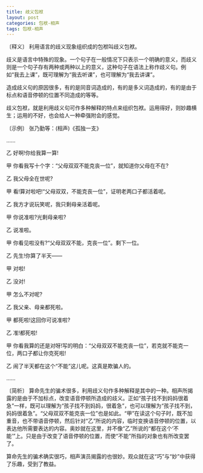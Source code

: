 ```yaml
---
title: 歧义包袱
layout: post
categories: 包袱-相声
tags: 包袱-相声
---
```


〔释义〕 利用语言的歧义现象组织成的包袱叫歧义包袱。

歧义是语言中特殊的现象。一个句子在一般情况下只表示一个明确的意义，而歧义则是一个句子存有两种或两种以上的意义，这种句子在语法上称作歧义句。例如“我去上课”，既可理解为“我去听课”，也可理解为“我去讲课”。

造成歧义句的原因很多，有的是同音词造成的，有的是多义词造成的，有的是由于标点和语音停顿的位置不同造成的等等。

歧义包袱，就是利用歧义句可作多种解释的特点来组织包袱。运用得好，则妙趣横生；运用的不好，也会给人一种牵强附会的感觉。

〔示例〕 张乃勤等：(相声)《孤独一支》

……

乙 好啊!你给我算一算!

甲 你看我写十个字：“父母双双不能克丧一位”，就知道你父母在不在?

乙 我父母全在世呢?

甲 看!算对啦吧!“父母双双，不能克丧一位”，证明老两口子都活着呢。

乙 我方才说玩笑呢，我只剩母亲活着呢。

甲 你说准啦?光剩母亲啦?

乙 说准啦。

甲 你看见啦没有?“父母双双不能，克丧一位”。剩下一位。

乙 先生!你算了半天——

甲 对啦!

乙 没对!

甲 怎么不对呢?

乙 我父亲、母亲都死啦。

甲 都死啦!这回你可说准啦?

乙 准!都死啦!

甲 你看我算的还是对呀!写的明白：“父母双双不能克丧一位”，若克就不能克一位，两口子都让你克死啦!

乙 闹了半天都在这个“不能”这儿呢。这真是欺骗人的。

……

〔简析〕 算命先生的骗术很多，利用歧义句作多种解释是其中的一种。相声所揭露的是由于不加标点，改变语音停顿所造成的歧义。正如“孩子找不到妈妈很着急”一样，既可以理解为“孩子找不到妈妈，很着急”，也可以理解为“孩子找不到，妈妈很着急”。“父母双双不能克丧一位”也是如此。“甲”在读这个句子时，既不加重音，也不带语音停顿，然后针对“乙”所说的内容，临时变换语音停顿的位置，以表达他所需要表达的内容。奥妙就在这里，并不像“乙”所说的“都在这个‘不能’”上。只是由于改变了语音停顿的位置，而使“不能”所指的对象也有所改变罢了。

算命先生的骗术确实很巧，相声演员揭露的也很妙。观众就在这“巧”与“妙”中获得了乐趣，受到了教益。 